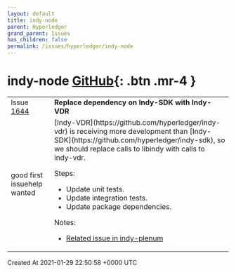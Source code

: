 ```yaml
---
layout: default
title: indy-node
parent: Hyperledger
grand_parent: Issues
has_children: false
permalink: /issues/hyperledger/indy-node
---
```


# indy-node <span class="fs-3 right-align">[GitHub](https://github.com/hyperledger/indy-node){: .btn .mr-4 }</span>


<div>
    <table>
        <tr>
            <td>
                Issue <a href="https://github.com/hyperledger/indy-node/issues/1644" class=".btn">1644</a>
            </td>
            <td>
                <b>
                    Replace dependency on Indy-SDK with Indy-VDR
                </b>
            </td>
        </tr>
        <tr>
            <td>
                <span class="chip">good first issue</span><span class="chip">help wanted</span>
            </td>
            <td>
                [Indy-VDR](https://github.com/hyperledger/indy-vdr) is receiving more development than [Indy-SDK](https://github.com/hyperledger/indy-sdk), so we should replace calls to libindy with calls to indy-vdr.

Steps:
* Update unit tests.
* Update integration tests.
* Update package dependencies.

Notes:
* [Related issue in indy-plenum](https://github.com/hyperledger/indy-plenum/issues/1507)
            </td>
        </tr>
    </table>
    <div class="right-align">
        Created At 2021-01-29 22:50:58 +0000 UTC
    </div>
</div>

